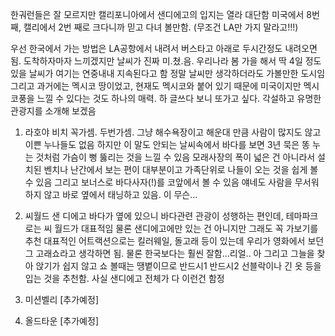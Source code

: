 한궈런들은 잘 모르지만 캘리포니아에서 샌디에고의 입지는 열라 대단함
미국에서 8번 째, 캘리에서 2번 째로 크다니까 믿고 다녀 볼만함. (무조건 LA만 가지 말라고!!!)

우선 한국에서 가는 방법은 LA공항에서 내려서 버스타고 아래로 두시간정도 내려오면 됨. 
도착하자마자 느끼겠지만 날씨가 진짜 미.쳤.음.
우리나라 봄 가을 해서 딱 4일 정도 있을 날씨가 여기는 연중내내 지속된다고 함
정말 날씨만 생각하더라도 가볼만한 도시임
그리고 과거에는 멕시코 땅이었고, 현재도 멕시코와 붙어 있기 때문에 미국이지만 멕시코풍을 느낄 수 있다는 것도 하나의 매력. 하 글쓰다 보니 또가고 싶다.
각설하고 유명한 관광지를 소개해 보겠음

1. 라호야 비치
꼭가셈. 두번가셈.
그냥 해수욕장이고 해운대 만큼 사람이 많지도 않고 이쁜 누나들도 없음
하지만 이 말도 안되는 날씨속에서 바다를 보면 3년 묵은 똥 누는 것처럼 가슴이 뻥 뚫리는 것을 느낄 수 있음
모래사장의 폭이 넓은 건 아니라서 설치된 벤치나 난간에서 보는 편이 대부분이고 가족단위로 나들이 오는 것을 쉽게 볼 수 있음
그리고 보너스로 바다사자(!)를 코앞에서 볼 수 있음
얘네도 사람을 무서워 하지 않고 바로 옆에서 태닝하고 있음. 이 무슨...

2. 씨월드 샌 디에고
바다가 옆에 있으니 바다관련 관광이 성행하는 편인데, 테마파크로는 씨 월드가 대표적임
물론 샌디에고에만 있는 건 아니지만 그래도 꼭 가보기를 추천
대표적인 어트랙션으로는 킬러웨일, 돌고래 등이 있는데 우리가 영화에서 보던 그 고래쇼라고 생각하면 됨.
물론 한국보다는 훨씬 잘함...리얼..
아 그리고 그늘을 찾아 앉기가 쉽지 않고 쇼 볼때는 땡볕이므로 반드시1 반드시2 선블락이나 긴 옷 등을 입는 것을 추천함. 사실 샌디에고 전체가 다 이런건 함정

3. 미션벨리
[추가예정]

4. 올드타운
[추가예정]
